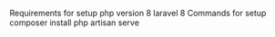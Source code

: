 Requirements for setup
php version 8
laravel 8
Commands for setup
composer install
php artisan serve
